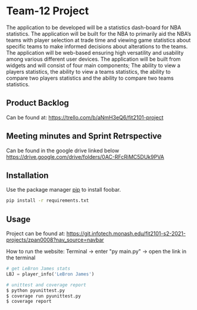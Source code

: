 # Team-12 Project

The application to be developed will be a statistics dash-board for NBA statistics. The
application will be built for the NBA to primarily aid the NBA’s teams with player
selection at trade time and viewing game statistics about specific teams to make
informed decisions about alterations to the teams. The application will be web-based
ensuring high versatility and usability among various different user devices. The
application will be built from widgets and will consist of four main components; The
ability to view a players statistics, the ability to view a teams statistics, the ability to
compare two players statistics and the ability to compare two teams statistics.

## Product Backlog

Can be found at:
https://trello.com/b/aNmH3eQ6/fit2101-project

## Meeting minutes and Sprint Retrspective

Can be found in the google drive linked below
https://drive.google.com/drive/folders/0AC-RFcRiMC5DUk9PVA

## Installation

Use the package manager [pip](https://pip.pypa.io/en/stable/) to install foobar.

```bash
pip install -r requirements.txt
```

## Usage
Project can be found at:
https://git.infotech.monash.edu/fit2101-s2-2021-projects/zpan0008?nav_source=navbar 

How to run the website:
Terminal -> enter "py main.py" -> open the link in the terminal

```python
# get LeBron James stats
LBJ = player_info('LeBron James')

# unittest and coverage report
$ python pyunittest.py
$ coverage run pyunittest.py
$ coverage report